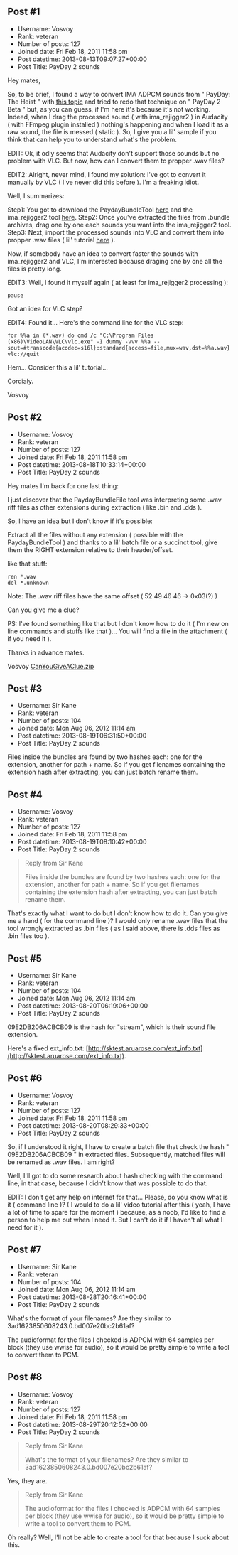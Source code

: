 ## Post #1
- Username: Vosvoy
- Rank: veteran
- Number of posts: 127
- Joined date: Fri Feb 18, 2011 11:58 pm
- Post datetime: 2013-08-13T09:07:27+00:00
- Post Title: PayDay 2 sounds

Hey mates,

So, to be brief, I found a way to convert IMA ADPCM sounds from " PayDay: The Heist " with [this topic](http://forum.xentax.com/viewtopic.php?f=17&t=10586&p=86992&hilit=payday#p86992) and tried to redo that technique on " PayDay 2 Beta " but, as you can guess, if I'm here it's because it's not working.
Indeed, when I drag the processed sound ( with ima_rejigger2 ) in Audacity ( with FFmpeg plugin installed ) nothing's happening and when I load it as a raw sound, the file is messed ( static ).
So, I give you a lil' sample if you think that can help you to understand what's the problem.

EDIT: Ok, it odly seems that Audacity don't support those sounds but no problem with VLC. But now, how can I convert them to propper .wav files?

EDIT2: Alright, never mind, I found my solution: I've got to convert it manually by VLC ( I've never did this before ). I'm a freaking idiot.

Well, I summarizes: 

Step1: You got to download the PaydayBundleTool [here](http://www.mediafire.com/download/0kkr9z50550uljj/payday_tool_v1_2.zip) and the ima_rejigger2 tool [here](http://hcs64.com/files/ima_rejigger2.zip).
Step2: Once you've extracted the files from .bundle archives, drag one by one each sounds you want into the ima_rejigger2 tool.
Step3: Next, import the processed sounds into VLC and convert them into propper .wav files ( lil' tutorial [here](http://www.google.fr/url?sa=t&rct=j&q=using+VLC+to+convert+audio&source=web&cd=2&cad=rja&ved=0CEQQFjAB&url=http%3A%2F%2Fwww.medill.northwestern.edu%2FWorkArea%2Flinkit.aspx%3FLinkIdentifier%3Did%26ItemID%3D206545&ei=e5IMUvm1CIyT0AXK_4CgBQ&usg=AFQjCNEH7o45aeA083vDZzkcgEvmruaD7A) ).

Now, if somebody have an idea to convert faster the sounds with ima_rejigger2 and VLC, I'm interested because draging one by one all the files is pretty long.

EDIT3: Well, I found it myself again ( at least for ima_rejigger2 processing ):

```
pause
```


Got an idea for VLC step?

EDIT4: Found it... Here's the command line for the VLC step:

```
for %%a in (*.wav) do cmd /c "C:\Program Files (x86)\VideoLAN\VLC\vlc.exe" -I dummy -vvv %%a --sout=#transcode{acodec=s16l}:standard{access=file,mux=wav,dst=%%a.wav} vlc://quit
```

Hem... Consider this a lil' tutorial...

Cordialy.

Vosvoy
## Post #2
- Username: Vosvoy
- Rank: veteran
- Number of posts: 127
- Joined date: Fri Feb 18, 2011 11:58 pm
- Post datetime: 2013-08-18T10:33:14+00:00
- Post Title: PayDay 2 sounds

Hey mates I'm back for one last thing:

I just discover that the PaydayBundleFile tool was interpreting some .wav riff files as other extensions during extraction ( like .bin and .dds ).



So, I have an idea but I don't know if it's possible: 

Extract all the files without any extension ( possible with the PaydayBundleTool ) and thanks to a lil' batch file or a succinct tool, give them the RIGHT extension relative to their header/offset.

like that stuff:

```
ren *.wav
del *.unknown
```


Note: The .wav riff files have the same offset ( 52 49 46 46 -> 0x03(?) )

Can you give me a clue?

PS: I've found something like that but I don't know how to do it ( I'm new on line commands and stuffs like that )... You will find a file in the attachment ( if you need it ).

Thanks in advance mates.

Vosvoy
[CanYouGiveAClue.zip](https://xentaxbackup.github.io/file/6558_CanYouGiveAClue.zip)
## Post #3
- Username: Sir Kane
- Rank: veteran
- Number of posts: 104
- Joined date: Mon Aug 06, 2012 11:14 am
- Post datetime: 2013-08-19T06:31:50+00:00
- Post Title: PayDay 2 sounds

Files inside the bundles are found by two hashes each: one for the extension, another for path + name. So if you get filenames containing the extension hash after extracting, you can just batch rename them.
## Post #4
- Username: Vosvoy
- Rank: veteran
- Number of posts: 127
- Joined date: Fri Feb 18, 2011 11:58 pm
- Post datetime: 2013-08-19T08:10:42+00:00
- Post Title: PayDay 2 sounds

> Reply from Sir Kane
>
> Files inside the bundles are found by two hashes each: one for the extension, another for path + name. So if you get filenames containing the extension hash after extracting, you can just batch rename them.

That's exactly what I want to do but I don't know how to do it. Can you give me a hand ( for the command line )? I would only rename .wav files that the tool wrongly extracted as .bin files ( as I said above, there is .dds files as .bin files too ).
## Post #5
- Username: Sir Kane
- Rank: veteran
- Number of posts: 104
- Joined date: Mon Aug 06, 2012 11:14 am
- Post datetime: 2013-08-20T06:19:06+00:00
- Post Title: PayDay 2 sounds

09E2DB206ACBCB09 is the hash for "stream", which is their sound file extension.

Here's a fixed ext_info.txt: [http://sktest.aruarose.com/ext_info.txt](http://sktest.aruarose.com/ext_info.txt).
## Post #6
- Username: Vosvoy
- Rank: veteran
- Number of posts: 127
- Joined date: Fri Feb 18, 2011 11:58 pm
- Post datetime: 2013-08-20T08:29:33+00:00
- Post Title: PayDay 2 sounds

So, if I understood it right, I have to create a batch file that check the hash " 09E2DB206ACBCB09 " in extracted files. Subsequently, matched files will be renamed as .wav files. I am right?

Well, I'll got to do some research about hash checking with the command line, in that case, because I didn't know that was possible to do that.

EDIT: I don't get any help on internet for that... Please, do you know what is it ( command line )? 
( I would to do a lil' video tutorial after this ( yeah, I have a lot of time to spare for the moment ) because, as a noob, I'd like to find a person to help me out when I need it. But I can't do it if I haven't all what I need for it ).
## Post #7
- Username: Sir Kane
- Rank: veteran
- Number of posts: 104
- Joined date: Mon Aug 06, 2012 11:14 am
- Post datetime: 2013-08-28T20:16:41+00:00
- Post Title: PayDay 2 sounds

What's the format of your filenames? Are they similar to 3ad1623850608243.0.bd007e20bc2b61af?

The audioformat for the files I checked is ADPCM with 64 samples per block (they use wwise for audio), so it would be pretty simple to write a tool to convert them to PCM.
## Post #8
- Username: Vosvoy
- Rank: veteran
- Number of posts: 127
- Joined date: Fri Feb 18, 2011 11:58 pm
- Post datetime: 2013-08-29T20:12:52+00:00
- Post Title: PayDay 2 sounds

> Reply from Sir Kane
>
> What's the format of your filenames? Are they similar to 3ad1623850608243.0.bd007e20bc2b61af?

Yes, they are.

> Reply from Sir Kane
>
> The audioformat for the files I checked is ADPCM with 64 samples per block (they use wwise for audio), so it would be pretty simple to write a tool to convert them to PCM.

Oh really? Well, I'll not be able to create a tool for that because I suck about this.
